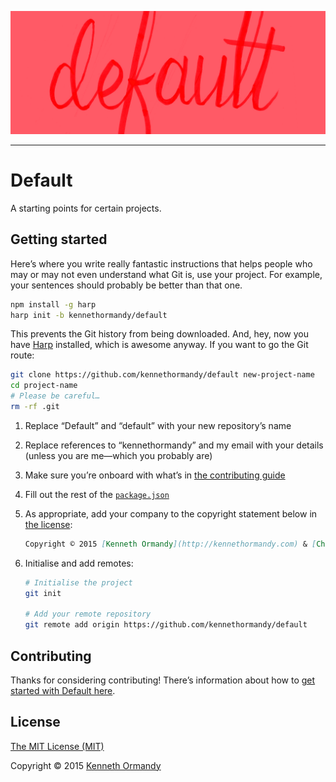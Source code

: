 [![A great header image you designed, or collaborated on with a designer you work with. It’ll look best when it’s 728px wide, @2x for hi-dpi devices.](preview.png)](https://github.com/kennethormandy/default)

***

# Default

A starting points for certain projects.

## Getting started

Here’s where you write really fantastic instructions that helps people who may or may not even understand what Git is, use your project. For example, your sentences should probably be better than that one.

```bash
npm install -g harp
harp init -b kennethormandy/default
```

This prevents the Git history from being downloaded. And, hey, now you have [Harp](http://harpjs.com) installed, which is awesome anyway. If you want to go the Git route:

```bash
git clone https://github.com/kennethormandy/default new-project-name
cd project-name
# Please be careful…
rm -rf .git
```

1. Replace “Default” and “default” with your new repository’s name
2. Replace references to “kennethormandy” and my email with your details (unless you are me—which you probably are)
3. Make sure you’re onboard with what’s in [the contributing guide](CONTRIBUTING.md)
4. Fill out the rest of the [`package.json`](package.json)
5. As appropriate, add your company to the copyright statement below in [the license](LICENSE.md):

    ```markdown
    Copyright © 2015 [Kenneth Ormandy](http://kennethormandy.com) & [Chloi Inc.](http://chloi.io)
    ```

6. Initialise and add remotes:

    ```sh
    # Initialise the project
    git init

    # Add your remote repository
    git remote add origin https://github.com/kennethormandy/default
    ```

## Contributing

Thanks for considering contributing! There’s information about how to [get started with Default here](CONTRIBUTING.md).

## License

[The MIT License (MIT)](LICENSE.md)

Copyright © 2015 [Kenneth Ormandy](http://kennethormandy.com)
